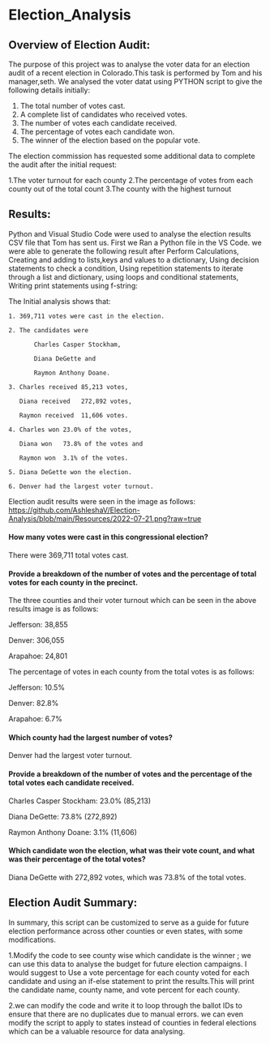 # Election_Analysis
## Overview of Election Audit: 
The purpose of this project was to analyse the voter data for an election audit of a recent election in Colorado.This task is performed by Tom and his manager,seth. We analysed the voter datat using PYTHON script to give the following details initially:
1.  The total number of votes cast.
2.	A complete list of candidates who received votes.
3.	The number of votes each candidate received.
4.	The percentage of votes each candidate won.
5.	The winner of the election based on the popular vote.

The election commission has requested some additional data to complete the audit after the initial request:

1.The voter turnout for each county
2.The percentage of votes from each county out of the total count
3.The county with the highest turnout

##  Results:
Python and Visual Studio Code were used to analyse the election results CSV file that Tom has sent us. First we Ran a Python file in the VS Code.
 we were able to generate the following result after
 Perform Calculations,
 Creating  and adding to lists,keys and values to a dictionary,
 Using decision statements to check a condition,
 Using repetition statements to iterate through a list and dictionary,
 using loops and conditional statements,
 Writing print statements using f-string:
 
 
 The Initial analysis shows that:
 
    1. 369,711 votes were cast in the election.
    
    2. The candidates were
    
           Charles Casper Stockham,
          
           Diana DeGette and 
          
           Raymon Anthony Doane.
          
    3. Charles received 85,213 votes,
    
       Diana received   272,892 votes, 
       
       Raymon received  11,606 votes.
       
    4. Charles won 23.0% of the votes,
    
       Diana won   73.8% of the votes and 
       
       Raymon won  3.1% of the votes.
       
    5. Diana DeGette won the election.
    
    6. Denver had the largest voter turnout.
  
  Election audit results were seen in the image as follows:  
  https://github.com/AshleshaV/Election-Analysis/blob/main/Resources/2022-07-21.png?raw=true
 
 


 


 
 
#### How many votes were cast in this congressional election?
There were 369,711 total votes cast.

#### Provide a breakdown of the number of votes and the percentage of total votes for each county in the precinct.
The three counties and their voter turnout which can be seen in the above results image  is as follows:

Jefferson: 38,855

Denver: 306,055

Arapahoe: 24,801

The percentage of votes in each county from the total votes is as follows:

Jefferson: 10.5%

Denver:    82.8%

Arapahoe:  6.7%

#### Which county had the largest number of votes?
 Denver had the largest voter turnout.


#### Provide a breakdown of the number of votes and the percentage of the total votes each candidate received.
Charles Casper Stockham: 23.0% (85,213)

Diana DeGette:           73.8% (272,892)

Raymon Anthony Doane:    3.1% (11,606)
#### Which candidate won the election, what was their vote count, and what was their percentage of the total votes?

Diana DeGette with 272,892 votes, which was 73.8% of the total votes.


## Election Audit Summary:
In summary, this script can be customized to serve as a guide for future election performance across other counties or even states, with some modifications.

  1.Modify the code to see county wise which candidate is the winner ; we can use this data to analyse the budget for future election campaigns. I would suggest to Use a vote percentage for each county voted for each candidate and using an if-else statement to print the results.This will print the candidate name, county name, and vote percent for each county.
  
  2.we can modify the code and write it to loop through the ballot IDs to ensure that there are no duplicates due to manual errors.
we can even modify the script to apply to states instead of counties in federal elections which can be a valuable resource for data analysing.
